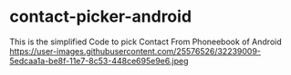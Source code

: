 # contact-picker-android
This is the simplified Code to pick Contact From Phoneebook of Android
https://user-images.githubusercontent.com/25576526/32239009-5edcaa1a-be8f-11e7-8c53-448ce695e9e6.jpeg
